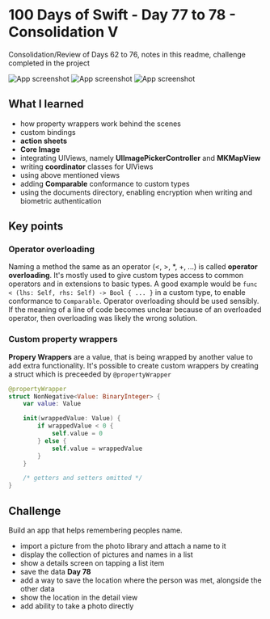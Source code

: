 # 100 Days of Swift - Day 77 to 78 - Consolidation V
Consolidation/Review of Days 62 to 76, notes in this readme, challenge completed in the project

![App screenshot](APPNAME1.png) ![App screenshot](APPNAME2.png) ![App screenshot](APPNAME3.png)


## What I learned
- how property wrappers work behind the scenes
- custom bindings
- **action sheets**
- **Core Image**
- integrating UIViews, namely **UIImagePickerController** and **MKMapView**
- writing **coordinator** classes for UIViews
- using above mentioned views
- adding **Comparable** conformance to custom types
- using the documents directory, enabling encryption when writing and biometric authentication

## Key points
### Operator overloading
Naming a method the same as an operator (<, >, *, +, ...) is called **operator overloading**.
It's mostly used to give custom types access to common operators and in extensions to basic types.
A good example would be `func < (lhs: Self, rhs: Self) -> Bool { ... }` in a custom type, to enable conformance to `Comparable`.
Operator overloading should be used sensibly. If the meaning of a line of code becomes unclear because of an overloaded operator,
then overloading was likely the wrong solution.

### Custom property wrappers
**Propery Wrappers** are a value, that is being wrapped by another value to add extra functionality.
It's possible to create custom wrappers by creating a struct which is preceeded by `@propertyWrapper`

```swift
@propertyWrapper
struct NonNegative<Value: BinaryInteger> {
    var value: Value

    init(wrappedValue: Value) {
        if wrappedValue < 0 {
            self.value = 0
        } else {
            self.value = wrappedValue
        }
    }

    /* getters and setters omitted */
}
```


## Challenge
Build an app that helps remembering peoples name.
- import a picture from the photo library and attach a name to it
- display the collection of pictures and names in a list
- show a details screen on tapping a list item
- save the data
**Day 78**
- add a way to save the location where the person was met, alongside the other data
- show the location in the detail view
- add ability to take a photo directly
